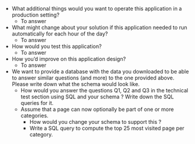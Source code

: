 - What additional things would you want to operate this application in a production setting?
    - To answer
- What might change about your solution if this application needed to run automatically for each hour of the day?
    - To answer  
- How would you test this application?
    - To answer 
- How you’d improve on this application design?
    - To answer 
- We want to provide a database with the data you downloaded to be able to answer similar questions (and more) to the one provided above. Please write down what the schema would look like.
    - How would you answer the questions Q1, Q2 and Q3 in the technical test section using SQL and your schema ? Write down the SQL queries for it.
    - Assume that a page can now optionally be part of one or more categories.
        - How would you change your schema to support this ?
        - Write a SQL query to compute the top 25 most visited page per category.
